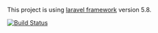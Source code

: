 This project is using [laravel framework](https://laravel.com/docs/5.8) version 5.8.

[![Build Status](https://travis-ci.org/CodingMattersCampus/iDeya.svg?branch=develop)](https://travis-ci.org/CodingMattersCampus/iDeya)